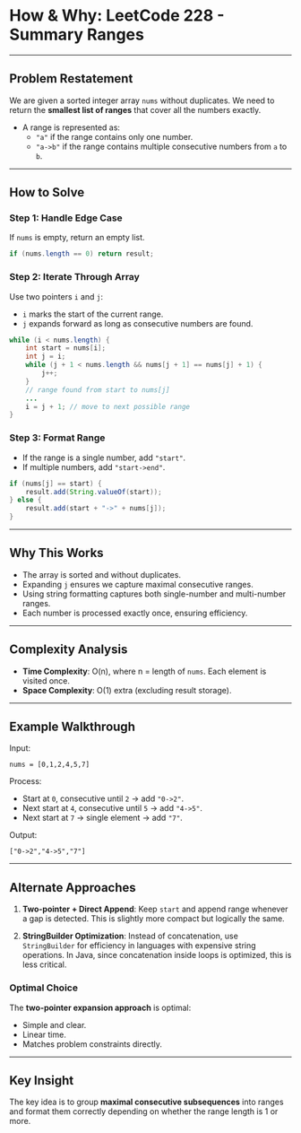 # How & Why: LeetCode 228 - Summary Ranges

---

## Problem Restatement
We are given a sorted integer array `nums` without duplicates. We need to return the **smallest list of ranges** that cover all the numbers exactly.

- A range is represented as:
  - `"a"` if the range contains only one number.
  - `"a->b"` if the range contains multiple consecutive numbers from `a` to `b`.

---

## How to Solve

### Step 1: Handle Edge Case
If `nums` is empty, return an empty list.
```java
if (nums.length == 0) return result;
```

### Step 2: Iterate Through Array
Use two pointers `i` and `j`:
- `i` marks the start of the current range.
- `j` expands forward as long as consecutive numbers are found.

```java
while (i < nums.length) {
    int start = nums[i];
    int j = i;
    while (j + 1 < nums.length && nums[j + 1] == nums[j] + 1) {
        j++;
    }
    // range found from start to nums[j]
    ...
    i = j + 1; // move to next possible range
}
```

### Step 3: Format Range
- If the range is a single number, add `"start"`.
- If multiple numbers, add `"start->end"`.

```java
if (nums[j] == start) {
    result.add(String.valueOf(start));
} else {
    result.add(start + "->" + nums[j]);
}
```

---

## Why This Works
- The array is sorted and without duplicates.
- Expanding `j` ensures we capture maximal consecutive ranges.
- Using string formatting captures both single-number and multi-number ranges.
- Each number is processed exactly once, ensuring efficiency.

---

## Complexity Analysis
- **Time Complexity**: O(n), where n = length of `nums`. Each element is visited once.
- **Space Complexity**: O(1) extra (excluding result storage).

---

## Example Walkthrough
Input:
```
nums = [0,1,2,4,5,7]
```

Process:
- Start at `0`, consecutive until `2` → add `"0->2"`.
- Next start at `4`, consecutive until `5` → add `"4->5"`.
- Next start at `7` → single element → add `"7"`.

Output:
```
["0->2","4->5","7"]
```

---

## Alternate Approaches
1. **Two-pointer + Direct Append**:
   Keep `start` and append range whenever a gap is detected.
   This is slightly more compact but logically the same.

2. **StringBuilder Optimization**:
   Instead of concatenation, use `StringBuilder` for efficiency in languages with expensive string operations. In Java, since concatenation inside loops is optimized, this is less critical.

### Optimal Choice
The **two-pointer expansion approach** is optimal:
- Simple and clear.
- Linear time.
- Matches problem constraints directly.

---

## Key Insight
The key idea is to group **maximal consecutive subsequences** into ranges and format them correctly depending on whether the range length is 1 or more.


